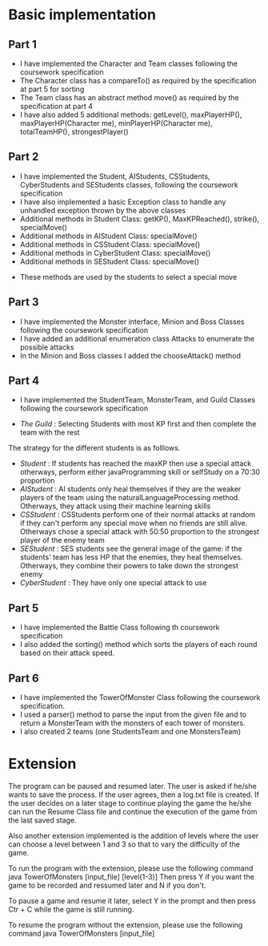 # Basic implementation #

## Part 1 ##
- I have implemented the Character and Team classes following the coursework specification
- The Character class has a compareTo() as required by the specification at part 5 for sorting
- The Team class has an abstract method move() as required by the specification at part 4
- I have also added 5 additional methods:
getLevel(), maxPlayerHP(), maxPlayerHP(Character me), minPlayerHP(Character me), totalTeamHP(), strongestPlayer()

## Part 2 ##	
- I have implemented the Student, AIStudents, CSStudents, CyberStudents and SEStudents classes, following the coursework specification
- I have also implemented a basic Exception class to handle any unhandled exception thrown by the above classes
- Additional methods in Student Class: getKP(), MaxKPReached(), strike(), specialMove()
- Additional methods in AIStudent Class: specialMove()
- Additional methods in CSStudent Class: specialMove()
- Additional methods in CyberStudent Class: specialMove()
- Additional methods in SEStudent Class: specialMove()
* These methods are used by the students to select a special move

## Part 3 ##
- I have implemented the Monster interface, Minion and Boss Classes following the coursework specification
- I have added an additional enumeration class Attacks to enumerate the possible attacks
- In the Minion and Boss classes I added the chooseAttack() method

## Part 4 ##
- I have implemented the StudentTeam, MonsterTeam, and Guild Classes following the coursework specification

- *The Guild* : Selecting Students with most KP first and then complete the team with the rest

The strategy for the different students is as folllows.
- *Student* : If students has reached the maxKP then use a special attack otherways, perform either javaProgramming skill or selfStudy on a 70:30 proportion
- *AIStudent* : AI students only heal themselves if they are the weaker players of the team using the naturalLanguageProcessing method. Otherways, they attack using their machine learning skills
- *CSStudent* : CSStudents perform one of their normal attacks at random if they can't perform any special move when no friends are still alive. Otherways chose a special attack with 50:50 proportion to the strongest player of the enemy team
- *SEStudent* : SES students see the general image of the game: if the students' team has less HP that the enemies, they heal themselves. Otherways, they combine their powers to take down the strongest enemy
- *CyberStudent* : They have only one special attack to use

## Part 5 ##
- I have implemented the Battle Class following th coursework specification
- I also added the sorting() method which sorts the players of each round based on their attack speed.

## Part 6 ##
- I have implemented the TowerOfMonster Class following the coursework specification.
- I used a parser() method to parse the input from the given file and to return a MonsterTeam with the monsters of each tower of monsters.
- I also created 2 teams (one StudentsTeam and one MonstersTeam)

# Extension #
The program can be paused and resumed later. The user is asked if he/she wants to save the process. If the user agrees, then a log.txt file is created. If the user decides on a later stage to continue playing the game the he/she can run the Resume Class file and continue the execution of the game from the last saved stage.

Also another extension implemented is the addition of levels where the user can choose a level between 1 and 3 so that to vary the difficulty of the game.

To run the program with the extension, please use the following command
java TowerOfMonsters [input_file] [level(1-3)]
Then press Y if you want the game to be recorded and ressumed later and N if you don't.

To pause a game and resume it later, select Y in the prompt and then press Ctr + C while the game is still running.

To resume the program without the extension, please use the following command
java TowerOfMonsters [input_file]
